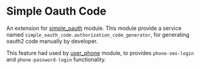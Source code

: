 # Simple Oauth Code

An extension for [simple_oauth](https://www.drupal.org/project/simple_oauth) module.
This module provide a service named `simple_oauth_code.authorization_code_generator`, for generating oauth2 code manually by developer.

This feature had used by [user_phone](https://www.drupal.org/project/user_phone) module, to provides `phone-sms-login`
and `phone-password-login` functionality. 
